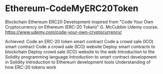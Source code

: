 # Ethereum-CodeMyERC20Token
Blockchain Ethereum ERC20 Development inspired from "Code Your Own Cryptocurrency on Ethereum (ERC-20 Token)" G. McCubbin Udemy course.
https://www.udemy.com/code-your-own-cryptocurrency/

Achieved:
Code an ERC-20 token smart contract
Code a crowd sale (ICO) smart contract
Code a crowd sale (ICO) website
Deploy smart contracts to blockchain
Deploy crowd sale (ICO) website to the web
Introduction to the Solidity programming language
Introduction to smart contract development in Solidity
Introduction to Ethereum development tools
Understanding of how ERC-20 tokens work

